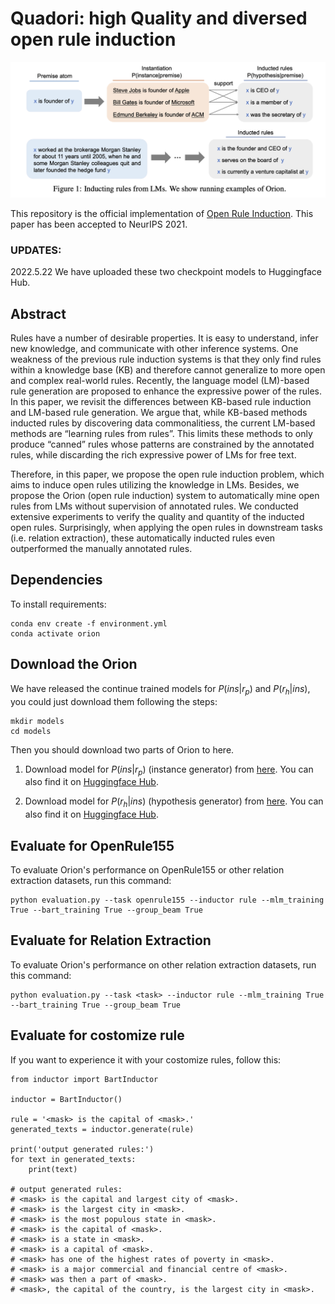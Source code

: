 # Quadori: high Quality and diversed open rule induction


![image](orion.png)

This repository is the official implementation of [Open Rule Induction](https://arxiv.org/abs/2110.13577). This paper has been accepted to NeurIPS 2021.


### UPDATES:
2022.5.22 We have uploaded these two checkpoint models to Huggingface Hub.

## Abstract
Rules have a number of desirable properties. It is easy to understand, infer new knowledge, and communicate with other inference systems. One weakness of the previous rule induction systems is that they only find rules within a knowledge base (KB) and therefore cannot generalize to more open and complex real-world rules. Recently, the language model (LM)-based rule generation are proposed to enhance the expressive power of the rules. In this paper, we revisit the differences between KB-based rule induction and LM-based rule generation. We argue that, while KB-based methods inducted rules by discovering data commonalitiess, the current LM-based methods are “learning rules from rules”. This limits these methods to only produce “canned” rules whose patterns are constrained by the annotated rules, while discarding the rich expressive power of LMs for free text.

Therefore, in this paper, we propose the open rule induction problem, which aims to induce open rules utilizing the knowledge in LMs. Besides, we propose the Orion (open rule induction) system to automatically mine open rules from LMs without supervision of annotated rules. We conducted extensive experiments to verify the quality and quantity of the inducted open rules. Surprisingly, when applying the open rules in downstream tasks (i.e. relation extraction), these automatically inducted rules even outperformed the manually annotated rules.

## Dependencies

To install requirements:

```
conda env create -f environment.yml
conda activate orion
```

## Download the Orion

We have released the continue trained models for $P(ins|r_p)$ and $P(r_h|ins)$, you could just download them following the steps:

```
mkdir models
cd models
```
Then you should download two parts of Orion to here.

1. Download model for $P(ins|r_p)$ (instance generator) from [here](https://drive.google.com/drive/folders/1dgWZS4Cr_QHpGPJ8Rju4Gd_93s340K-v?usp=sharing). You can also find it on [Huggingface Hub](https://huggingface.co/chenxran/orion-instance-generator).

2. Download model for $P(r_h|ins)$ (hypothesis generator) from [here](https://drive.google.com/drive/folders/1syg5b6AmlAT7k2Sx1JpLFXKNX6fOeNoC?usp=sharing). You can also find it on [Huggingface Hub](https://huggingface.co/chenxran/orion-hypothesis-generator).

## Evaluate for OpenRule155

To evaluate Orion's performance on OpenRule155 or other relation extraction datasets, run this command:

```
python evaluation.py --task openrule155 --inductor rule --mlm_training True --bart_training True --group_beam True
```

## Evaluate for Relation Extraction

To evaluate Orion's performance on other relation extraction datasets, run this command:

```
python evaluation.py --task <task> --inductor rule --mlm_training True --bart_training True --group_beam True
```

## Evaluate for costomize rule

If you want to experience it with your costomize rules, follow this:

```
from inductor import BartInductor

inductor = BartInductor()

rule = '<mask> is the capital of <mask>.'
generated_texts = inductor.generate(rule)

print('output generated rules:')
for text in generated_texts:
    print(text)

# output generated rules:
# <mask> is the capital and largest city of <mask>.
# <mask> is the largest city in <mask>.
# <mask> is the most populous state in <mask>.
# <mask> is the capital of <mask>.
# <mask> is a state in <mask>.
# <mask> is a capital of <mask>.
# <mask> has one of the highest rates of poverty in <mask>.
# <mask> is a major commercial and financial centre of <mask>.
# <mask> was then a part of <mask>.
# <mask>, the capital of the country, is the largest city in <mask>.
```
